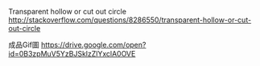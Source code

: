 Transparent hollow or cut out circle
http://stackoverflow.com/questions/8286550/transparent-hollow-or-cut-out-circle

成品Gif圖
https://drive.google.com/open?id=0B3zpMuV5YzBJSklzZlYxclA0OVE
